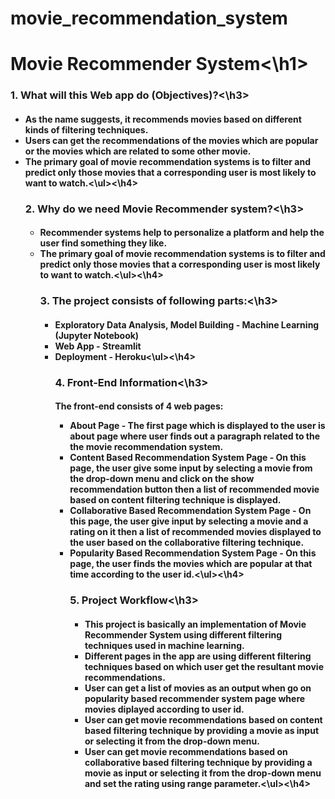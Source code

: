 # movie_recommendation_system
<h1>Movie Recommender System<\h1> 

<h3>1. What will this Web app do (Objectives)?<\h3>
<h4><ul><li>As the name suggests, it recommends movies based on different kinds of filtering techniques.
<li>Users can get the recommendations of the movies which are popular or the movies which are related to some other movie.
<li>The primary goal of movie recommendation systems is to filter and predict only those movies that a corresponding user is most likely to want to watch.<\ul><\h4> 

<h3>2. Why do we need Movie Recommender system?<\h3>
<h4><ul><li>Recommender systems help to personalize a platform and help the user find something they like.
<li>The primary goal of movie recommendation systems is to filter and predict only those movies that a corresponding user is most likely to want to watch.<\ul><\h4> 

<h3>3. The project consists of following parts:<\h3>
<h4><ul><li>Exploratory Data Analysis, Model Building -  Machine Learning  (Jupyter Notebook)
<li>Web App - Streamlit
<li>Deployment - Heroku<\ul><\h4>

<h3>4. Front-End Information<\h3>
<h4>The front-end consists of 4 web pages:
<ul><li>About Page - The first page which is displayed to the user is about page where user finds out a paragraph related to the the movie recommendation system.
<li>Content Based Recommendation System Page - On this page, the user give some input by selecting a movie from the drop-down menu and click on the show recommendation button then a list of recommended movie based on content filtering technique is displayed.
<li>Collaborative Based Recommendation System Page - On this page, the user give input by selecting a movie and a rating on it then a list of recommended movies displayed to the user based on the collaborative filtering technique. 
<li>Popularity Based Recommendation System Page - On this page, the user finds the movies which are popular at that time according to the user id.<\ul><\h4>

<h3>5. Project Workflow<\h3>
<h4><ul><li>This project is basically an implementation of Movie Recommender System using different filtering techniques used in machine learning.
<li>Different pages in the app are using different filtering techniques based on which user get the resultant movie recommendations.
<li>User can get a list of movies as an output when go on popularity based recommender system page where movies diplayed according to user id.
<li>User can get movie recommendations based on content based filtering technique by providing a movie as input or selecting it from the drop-down menu.
<li>User can get movie recommendations based on collaborative based filtering technique by providing a movie as input or selecting it from the drop-down menu and set the rating using range parameter.<\ul><\h4>
